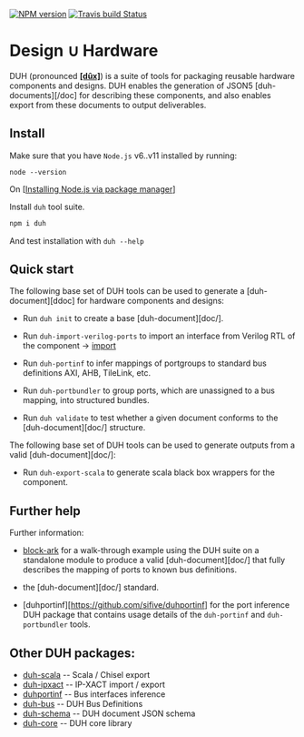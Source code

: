 [![NPM version](https://img.shields.io/npm/v/duh.svg)](https://www.npmjs.org/package/duh)
[![Travis build Status](https://travis-ci.org/sifive/duh.svg?branch=master)](https://travis-ci.org/sifive/duh)

# Design ∪ Hardware

DUH (pronounced [**[dûx]**](https://upload.wikimedia.org/wikipedia/commons/0/08/Ru-%D0%B4%D1%83%D1%85.ogg)) is a suite of tools for packaging reusable hardware components and
designs. DUH enables the generation of JSON5 [duh-documents][/doc] for
describing these components, and also enables export from these documents
to output deliverables.

<!-- FIXME table of contents -->
<!-- FIXME link to duh-document repo -->

## Install

Make sure that you have `Node.js` v6..v11 installed by running:

```
node --version
```

On [[Installing Node.js via package manager](https://nodejs.org/en/download/package-manager/)]

Install `duh` tool suite.

```bash
npm i duh
```

And test installation with `duh --help`

## Quick start

The following base set of DUH tools can be used to generate a
[duh-document][ddoc] for hardware components and designs:

* Run `duh init` to create a base [duh-document][doc/].

* Run `duh-import-verilog-ports` to import an interface from Verilog RTL of the component -> [import](doc/import.md)

* Run `duh-portinf` to infer mappings of portgroups to standard bus
  definitions AXI, AHB, TileLink, etc.

* Run `duh-portbundler` to group ports, which are unassigned to a bus
  mapping, into structured bundles.

* Run `duh validate` to test whether a given document conforms to the
  [duh-document][doc/] structure.

The following base set of DUH tools can be used to generate outputs from a
valid [duh-document][doc/]:

* Run `duh-export-scala` to generate scala black box wrappers for the
  component.

## Further help

Further information:

* [block-ark](https://github.com/sifive/block-ark) for a walk-through
  example using the DUH suite on a standalone module to produce a valid
  [duh-document][doc/] that fully describes the mapping of ports to known
  bus definitions.

* the [duh-document][doc/] standard.

* [duhportinf][https://github.com/sifive/duhportinf] for the port
  inference DUH package that contains usage details of the `duh-portinf`
  and `duh-portbundler` tools.


## Other DUH packages:

* [duh-scala](https://github.com/sifive/duh-scala) -- Scala / Chisel export
* [duh-ipxact](https://github.com/sifive/duh-ipxact) -- IP-XACT import / export
* [duhportinf](https://github.com/sifive/duhportinf) -- Bus interfaces inference
* [duh-bus](https://github.com/sifive/duh-bus) -- DUH Bus Definitions
* [duh-schema](https://github.com/sifive/duh-schema) -- DUH document JSON schema
* [duh-core](https://github.com/sifive/duh-core) -- DUH core library
